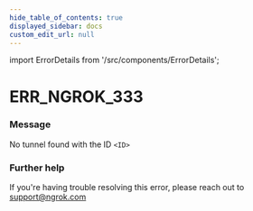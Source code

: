 ```yaml
---
hide_table_of_contents: true
displayed_sidebar: docs
custom_edit_url: null
---
```


import ErrorDetails from '/src/components/ErrorDetails';

# ERR_NGROK_333

### Message
No tunnel found with the ID `<ID>`

### Further help
If you're having trouble resolving this error, please reach out to [support@ngrok.com](mailto:support@ngrok.com?subject=Help%20with%20ERR_NGROK_333)

<ErrorDetails error='err_ngrok_333' />
